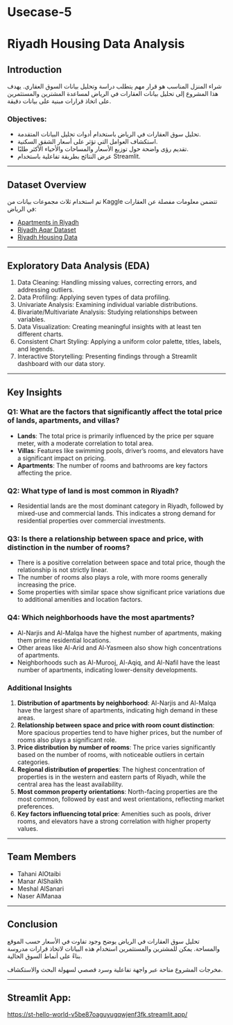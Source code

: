 # Usecase-5
# Riyadh Housing Data Analysis

## Introduction

شراء المنزل المناسب هو قرار مهم يتطلب دراسة وتحليل بيانات السوق العقاري. يهدف هذا المشروع إلى تحليل بيانات العقارات في الرياض لمساعدة المشترين والمستثمرين على اتخاذ قرارات مبنية على بيانات دقيقة.

### Objectives:

- تحليل سوق العقارات في الرياض باستخدام أدوات تحليل البيانات المتقدمة.
- استكشاف العوامل التي تؤثر على أسعار الشقق السكنية.
- تقديم رؤى واضحة حول توزيع الأسعار والمساحات والأحياء الأكثر طلبًا.
- عرض النتائج بطريقة تفاعلية باستخدام Streamlit.

---

## Dataset Overview

تم استخدام ثلاث مجموعات بيانات من Kaggle تتضمن معلومات مفصلة عن العقارات في الرياض:

- [Apartments in Riyadh](https://www.kaggle.com/datasets/abdulmalikm/apartments-in-riyadh)
- [Riyadh Aqar Dataset](https://www.kaggle.com/datasets/myfaisal/riyadh-aqaar-dataset)
- [Riyadh Housing Data](https://www.kaggle.com/datasets/salmanshir/riyadhhousingdata)

---

## Exploratory Data Analysis (EDA)

1. Data Cleaning: Handling missing values, correcting errors, and addressing outliers.
2. Data Profiling: Applying seven types of data profiling.
3. Univariate Analysis: Examining individual variable distributions.
4. Bivariate/Multivariate Analysis: Studying relationships between variables.
5. Data Visualization: Creating meaningful insights with at least ten different charts.
6. Consistent Chart Styling: Applying a uniform color palette, titles, labels, and legends.
7. Interactive Storytelling: Presenting findings through a Streamlit dashboard with our data story.

---

## Key Insights

### Q1: What are the factors that significantly affect the total price of lands, apartments, and villas?
- **Lands**: The total price is primarily influenced by the price per square meter, with a moderate correlation to total area.
- **Villas**: Features like swimming pools, driver’s rooms, and elevators have a significant impact on pricing.
- **Apartments**: The number of rooms and bathrooms are key factors affecting the price.

### Q2: What type of land is most common in Riyadh?
- Residential lands are the most dominant category in Riyadh, followed by mixed-use and commercial lands. This indicates a strong demand for residential properties over commercial investments.

### Q3: Is there a relationship between space and price, with distinction in the number of rooms?
- There is a positive correlation between space and total price, though the relationship is not strictly linear.
- The number of rooms also plays a role, with more rooms generally increasing the price.
- Some properties with similar space show significant price variations due to additional amenities and location factors.

### Q4: Which neighborhoods have the most apartments?
- Al-Narjis and Al-Malqa have the highest number of apartments, making them prime residential locations.
- Other areas like Al-Arid and Al-Yasmeen also show high concentrations of apartments.
- Neighborhoods such as Al-Murooj, Al-Aqiq, and Al-Nafil have the least number of apartments, indicating lower-density developments.

### Additional Insights

1. **Distribution of apartments by neighborhood**: Al-Narjis and Al-Malqa have the largest share of apartments, indicating high demand in these areas.
2. **Relationship between space and price with room count distinction**: More spacious properties tend to have higher prices, but the number of rooms also plays a significant role.
3. **Price distribution by number of rooms**: The price varies significantly based on the number of rooms, with noticeable outliers in certain categories.
4. **Regional distribution of properties**: The highest concentration of properties is in the western and eastern parts of Riyadh, while the central area has the least availability.
5. **Most common property orientations**: North-facing properties are the most common, followed by east and west orientations, reflecting market preferences.
6. **Key factors influencing total price**: Amenities such as pools, driver rooms, and elevators have a strong correlation with higher property values.

---

## Team Members

- Tahani AlOtaibi
- Manar AlShaikh
- Meshal AlSanari
- Naser AlManaa

---

## Conclusion

تحليل سوق العقارات في الرياض يوضح وجود تفاوت في الأسعار حسب الموقع والمساحة. يمكن للمشترين والمستثمرين استخدام هذه البيانات لاتخاذ قرارات مدروسة بناءً على أنماط السوق الحالية.

مخرجات المشروع متاحة عبر واجهة تفاعلية وسرد قصصي لسهولة البحث والاستكشاف.


---

## Streamlit App:
https://st-hello-world-v5be87oaguyugqwjenf3fk.streamlit.app/
